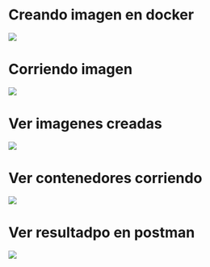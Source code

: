 # Creando imagen en docker
![](/imagenes/image.png)
# Corriendo imagen
![](/imagenes/image2.png)
# Ver imagenes creadas
![](/imagenes/image1.png)
# Ver contenedores corriendo
![](/imagenes/image4.png)
# Ver resultadpo en postman
![](/imagenes/image5.png)